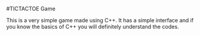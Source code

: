 #TICTACTOE Game

This is a very simple game made using C++. It has a simple interface and 
if you know the basics of C++ you will definitely understand the codes.
